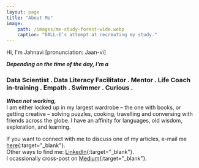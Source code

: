 ```yaml
---
layout: page
title: "About Me"
image: 
    path: /images/me-study-forest-wide.webp
    caption: "DALL-E’s attempt at recreating my study."
---
```

Hi, I'm Jahnavi [pronunciation: Jaan-vi]

**_Depending on the time of the day, I'm a_**
### Data Scientist . Data Literacy Facilitator . Mentor . Life Coach in-training . Empath . Swimmer . Curious .

**_When not working,_**  
I am either locked up in my largest wardrobe – the one with books, or getting creative – solving puzzles, cooking, travelling and conversing with friends across the globe. I have an affinity for languages, old wisdom, exploration, and learning. 

If you want to connect with me to discuss one of my articles, e-mail me [here](mailto:jahnavighelani@gmail.com?){:target="_blank"}.  
Other ways to find me: [LinkedIn](https://www.linkedin.com/in/jahnavigh){:target="_blank"}.  
I ocassionally cross-post on [Medium](https://medium.com/@explorerjj){:target="_blank"}. 
